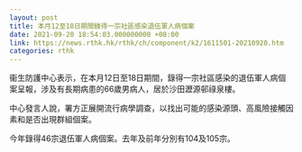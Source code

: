 ```yaml
---
layout: post
title: 本月12至18日期間錄得一宗社區感染退伍軍人病個案
date: 2021-09-20 18:54:03.000000000 +08:00
link: https://news.rthk.hk/rthk/ch/component/k2/1611501-20210920.htm
categories: rthk
---
```


衞生防護中心表示，在本月12日至18日期間，錄得一宗社區感染的退伍軍人病個案呈報，涉及有長期病患的66歲男病人，居於沙田瀝源邨祿泉樓。
 
中心發言人說，署方正展開流行病學調查，以找出可能的感染源頭、高風險接觸因素和是否出現群組個案。

今年錄得46宗退伍軍人病個案。去年及前年分別有104及105宗。
